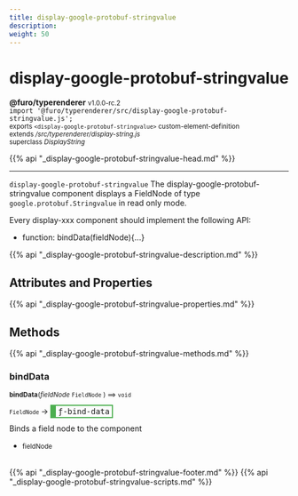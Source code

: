 ```yaml
---
title: display-google-protobuf-stringvalue
description: 
weight: 50
---
```


# display-google-protobuf-stringvalue
**@furo/typerenderer** <small>v1.0.0-rc.2</small>
<br>`import '@furo/typerenderer/src/display-google-protobuf-stringvalue.js';`<small>
<br>exports `<display-google-protobuf-stringvalue>` custom-element-definition
<br>extends */src/typerenderer/display-string.js*
<br>superclass *DisplayString*</small>

{{% api "_display-google-protobuf-stringvalue-head.md" %}}

****

`display-google-protobuf-stringvalue`
The display-google-protobuf-stringvalue component displays a FieldNode of type `google.protobuf.Stringvalue` in read only mode.

Every display-xxx component should implement the following API:
- function: bindData(fieldNode){...}

{{% api "_display-google-protobuf-stringvalue-description.md" %}}


## Attributes and Properties
{{% api "_display-google-protobuf-stringvalue-properties.md" %}}




## Methods
{{% api "_display-google-protobuf-stringvalue-methods.md" %}}


### **bindData**
<small>**bindData**(*fieldNode* `FieldNode` ) ⟹ `void`</small>

<small>`FieldNode` </small> →
<span  style="border-width:2px 2px 2px 10px; border-style: solid;border-color:  rgb(76, 175, 80);font-family:monospace; padding:2px 4px;">ƒ-bind-data</span>

Binds a field node to the component

- <small>fieldNode </small>
<br><br>




{{% api "_display-google-protobuf-stringvalue-footer.md" %}}
{{% api "_display-google-protobuf-stringvalue-scripts.md" %}}
